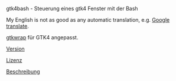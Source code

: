 gtk4bash - Steuerung eines gtk4 Fenster mit der Bash

My English is not as good as any automatic translation, e.g. [Google translate](https://translate.google.com/?hl=de&sl=de&tl=en&op=translate).

[gtkwrap](https://github.com/abecadel/gtkwrap) für GTK4 angepasst.

[Version](Version.md)

[Lizenz](LICENSE)

[Beschreibung](help.md)

